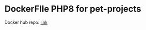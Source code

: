 # DockerFIle PHP8 for pet-projects

Docker hub repo: [link](https://hub.docker.com/repository/docker/sneezh/php-8)